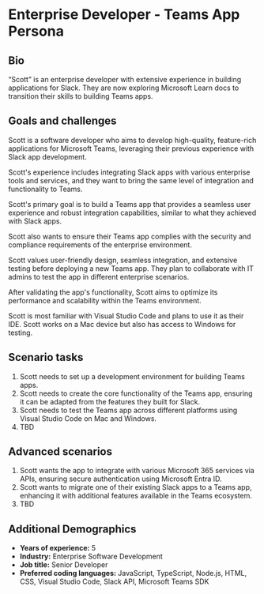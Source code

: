 # Enterprise Developer - Teams App Persona

## Bio

“Scott” is an enterprise developer with extensive experience in building applications for Slack. They are now exploring Microsoft Learn docs to transition their skills to building Teams apps.

## Goals and challenges

Scott is a software developer who aims to develop high-quality, feature-rich applications for Microsoft Teams, leveraging their previous experience with Slack app development.

Scott's experience includes integrating Slack apps with various enterprise tools and services, and they want to bring the same level of integration and functionality to Teams.

Scott's primary goal is to build a Teams app that provides a seamless user experience and robust integration capabilities, similar to what they achieved with Slack apps.

Scott also wants to ensure their Teams app complies with the security and compliance requirements of the enterprise environment.

Scott values user-friendly design, seamless integration, and extensive testing before deploying a new Teams app. They plan to collaborate with IT admins to test the app in different enterprise scenarios.

After validating the app's functionality, Scott aims to optimize its performance and scalability within the Teams environment.

Scott is most familiar with Visual Studio Code and plans to use it as their IDE. Scott works on a Mac device but also has access to Windows for testing.

## Scenario tasks

1. Scott needs to set up a development environment for building Teams apps.
1. Scott needs to create the core functionality of the Teams app, ensuring it can be adapted from the features they built for Slack.
1. Scott needs to test the Teams app across different platforms using Visual Studio Code on Mac and Windows.
1. TBD

## Advanced scenarios

1. Scott wants the app to integrate with various Microsoft 365 services via APIs, ensuring secure authentication using Microsoft Entra ID.
1. Scott wants to migrate one of their existing Slack apps to a Teams app, enhancing it with additional features available in the Teams ecosystem.
1. TBD

## Additional Demographics

- **Years of experience:** 5
- **Industry:** Enterprise Software Development
- **Job title:** Senior Developer
- **Preferred coding languages:** JavaScript, TypeScript, Node.js, HTML, CSS, Visual Studio Code, Slack API, Microsoft Teams SDK
